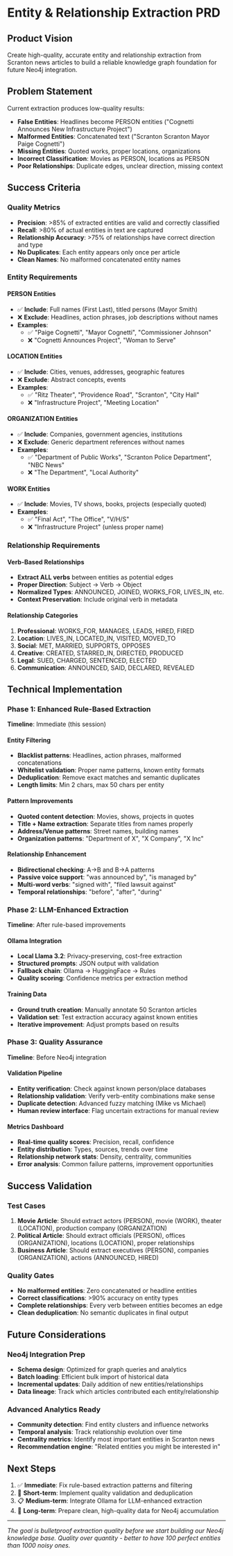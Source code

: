 # Entity & Relationship Extraction PRD

## Product Vision
Create high-quality, accurate entity and relationship extraction from Scranton news articles to build a reliable knowledge graph foundation for future Neo4j integration.

## Problem Statement
Current extraction produces low-quality results:
- **False Entities**: Headlines become PERSON entities ("Cognetti Announces New Infrastructure Project")
- **Malformed Entities**: Concatenated text ("Scranton Scranton Mayor Paige Cognetti") 
- **Missing Entities**: Quoted works, proper locations, organizations
- **Incorrect Classification**: Movies as PERSON, locations as PERSON
- **Poor Relationships**: Duplicate edges, unclear direction, missing context

## Success Criteria

### Quality Metrics
- **Precision**: >85% of extracted entities are valid and correctly classified
- **Recall**: >80% of actual entities in text are captured
- **Relationship Accuracy**: >75% of relationships have correct direction and type
- **No Duplicates**: Each entity appears only once per article
- **Clean Names**: No malformed concatenated entity names

### Entity Requirements

#### PERSON Entities
- ✅ **Include**: Full names (First Last), titled persons (Mayor Smith)
- ❌ **Exclude**: Headlines, action phrases, job descriptions without names
- **Examples**: 
  - ✅ "Paige Cognetti", "Mayor Cognetti", "Commissioner Johnson"
  - ❌ "Cognetti Announces Project", "Woman to Serve"

#### LOCATION Entities  
- ✅ **Include**: Cities, venues, addresses, geographic features
- ❌ **Exclude**: Abstract concepts, events
- **Examples**:
  - ✅ "Ritz Theater", "Providence Road", "Scranton", "City Hall"
  - ❌ "Infrastructure Project", "Meeting Location"

#### ORGANIZATION Entities
- ✅ **Include**: Companies, government agencies, institutions
- ❌ **Exclude**: Generic department references without names
- **Examples**:
  - ✅ "Department of Public Works", "Scranton Police Department", "NBC News"
  - ❌ "The Department", "Local Authority"

#### WORK Entities
- ✅ **Include**: Movies, TV shows, books, projects (especially quoted)
- **Examples**:
  - ✅ "Final Act", "The Office", "V/H/S"
  - ❌ "Infrastructure Project" (unless proper name)

### Relationship Requirements

#### Verb-Based Relationships
- **Extract ALL verbs** between entities as potential edges
- **Proper Direction**: Subject → Verb → Object
- **Normalized Types**: ANNOUNCED, JOINED, WORKS_FOR, LIVES_IN, etc.
- **Context Preservation**: Include original verb in metadata

#### Relationship Categories
1. **Professional**: WORKS_FOR, MANAGES, LEADS, HIRED, FIRED
2. **Location**: LIVES_IN, LOCATED_IN, VISITED, MOVED_TO  
3. **Social**: MET, MARRIED, SUPPORTS, OPPOSES
4. **Creative**: CREATED, STARRED_IN, DIRECTED, PRODUCED
5. **Legal**: SUED, CHARGED, SENTENCED, ELECTED
6. **Communication**: ANNOUNCED, SAID, DECLARED, REVEALED

## Technical Implementation

### Phase 1: Enhanced Rule-Based Extraction
**Timeline**: Immediate (this session)

#### Entity Filtering
- **Blacklist patterns**: Headlines, action phrases, malformed concatenations
- **Whitelist validation**: Proper name patterns, known entity formats
- **Deduplication**: Remove exact matches and semantic duplicates
- **Length limits**: Min 2 chars, max 50 chars per entity

#### Pattern Improvements
- **Quoted content detection**: Movies, shows, projects in quotes
- **Title + Name extraction**: Separate titles from names properly
- **Address/Venue patterns**: Street names, building names
- **Organization patterns**: "Department of X", "X Company", "X Inc"

#### Relationship Enhancement
- **Bidirectional checking**: A→B and B→A patterns
- **Passive voice support**: "was announced by", "is managed by"
- **Multi-word verbs**: "signed with", "filed lawsuit against"
- **Temporal relationships**: "before", "after", "during"

### Phase 2: LLM-Enhanced Extraction  
**Timeline**: After rule-based improvements

#### Ollama Integration
- **Local Llama 3.2**: Privacy-preserving, cost-free extraction
- **Structured prompts**: JSON output with validation
- **Fallback chain**: Ollama → HuggingFace → Rules
- **Quality scoring**: Confidence metrics per extraction method

#### Training Data
- **Ground truth creation**: Manually annotate 50 Scranton articles
- **Validation set**: Test extraction accuracy against known entities
- **Iterative improvement**: Adjust prompts based on results

### Phase 3: Quality Assurance
**Timeline**: Before Neo4j integration

#### Validation Pipeline
- **Entity verification**: Check against known person/place databases
- **Relationship validation**: Verify verb-entity combinations make sense
- **Duplicate detection**: Advanced fuzzy matching (Mike vs Michael)
- **Human review interface**: Flag uncertain extractions for manual review

#### Metrics Dashboard
- **Real-time quality scores**: Precision, recall, confidence
- **Entity distribution**: Types, sources, trends over time  
- **Relationship network stats**: Density, centrality, communities
- **Error analysis**: Common failure patterns, improvement opportunities

## Success Validation

### Test Cases
1. **Movie Article**: Should extract actors (PERSON), movie (WORK), theater (LOCATION), production company (ORGANIZATION)
2. **Political Article**: Should extract officials (PERSON), offices (ORGANIZATION), locations (LOCATION), proper relationships
3. **Business Article**: Should extract executives (PERSON), companies (ORGANIZATION), actions (ANNOUNCED, HIRED)

### Quality Gates
- **No malformed entities**: Zero concatenated or headline entities
- **Correct classifications**: >90% accuracy on entity types
- **Complete relationships**: Every verb between entities becomes an edge
- **Clean deduplication**: No semantic duplicates in final output

## Future Considerations

### Neo4j Integration Prep
- **Schema design**: Optimized for graph queries and analytics
- **Batch loading**: Efficient bulk import of historical data
- **Incremental updates**: Daily addition of new entities/relationships  
- **Data lineage**: Track which articles contributed each entity/relationship

### Advanced Analytics Ready
- **Community detection**: Find entity clusters and influence networks
- **Temporal analysis**: Track relationship evolution over time
- **Centrality metrics**: Identify most important entities in Scranton news
- **Recommendation engine**: "Related entities you might be interested in"

## Next Steps
1. ✅ **Immediate**: Fix rule-based extraction patterns and filtering
2. 🔄 **Short-term**: Implement quality validation and deduplication  
3. 📋 **Medium-term**: Integrate Ollama for LLM-enhanced extraction
4. 🎯 **Long-term**: Prepare clean, high-quality data for Neo4j accumulation

---

*The goal is bulletproof extraction quality before we start building our Neo4j knowledge base. Quality over quantity - better to have 100 perfect entities than 1000 noisy ones.*